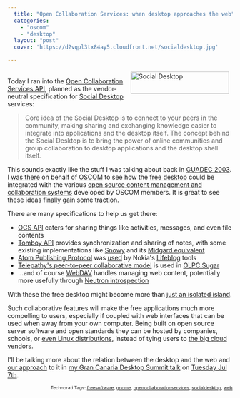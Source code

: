 ```yaml
---
  title: "Open Collaboration Services: when desktop approaches the web"
  categories: 
    - "oscom"
    - "desktop"
  layout: "post"
  cover: 'https://d2vqpl3tx84ay5.cloudfront.net/socialdesktop.jpg'

---
```

<p>
<img src="https://d2vqpl3tx84ay5.cloudfront.net/socialdesktop.jpg" height="50" width="220" border="0" align="right" hspace="8" vspace="4" alt="Social Desktop" title="Social Desktop" />
<br />Today I ran into the <a href="http://www.freedesktop.org/wiki/Specifications/open-collaboration-services">Open Collaboration Services API</a>, planned as the vendor-neutral specification for <a href="http://www.open-collaboration-services.org/">Social Desktop</a> services:
</p><blockquote>
Core idea of the Social Desktop is to connect to your peers in the community, making sharing and exchanging knowledge easier to integrate into applications and the desktop itself. The concept behind the Social Desktop is to bring the power of online communities and group collaboration to desktop applications and the desktop shell itself.
</blockquote><p>
This sounds exactly like the stuff I was talking about back in <a href="http://2003.guadec.org/">GUADEC 2003</a>. I <a href="http://bergie.iki.fi/blog/free_desktop_and_the_cloud/">was there</a> on behalf of <a href="http://bergie.iki.fi/blog/the-doubtful-future-of-oscom/">OSCOM</a> to see how the <a href="http://www.gnome.org/about/">free desktop</a> could be integrated with the various <a href="http://www.oscom.org/matrix/index.html">open source content management and collaboration systems</a> developed by OSCOM members. It is great to see these ideas finally gain some traction.
</p><p>
There are many specifications to help us get there:
</p><ul>
<li><a href="http://www.freedesktop.org/wiki/Specifications/open-collaboration-services">OCS API</a> caters for sharing things like activities, messages, and even file contents</li>
<li><a href="http://live.gnome.org/Tomboy/Synchronization/REST">Tomboy API</a> provides synchronization and sharing of notes, with some existing implementations like <a href="http://automorphic.blogspot.com/2009/05/tomboy-0151-release-brings-new-online.html">Snowy</a> and its <a href="http://bergie.iki.fi/blog/tomboy_web_synchronization-conboy_and_midgard/">Midgard equivalent</a></li>
<li><a href="http://bitworking.org/projects/atom/rfc5023.html">Atom Publishing Protocol</a> was <a href="http://209.85.229.132/search?q=cache:xLQP_OdxLL0J:cognections.typepad.com/lifeblog/files/lifeblog_posting_protocol_specification_1.0.pdf+atompub+lifeblog&amp;cd=7&amp;hl=en&amp;ct=clnk&amp;gl=fi&amp;client=firefox-a">used</a> by Nokia's <a href="http://en.wikipedia.org/wiki/Nokia_Lifeblog">Lifeblog</a> tools</li>
<li><a href="http://www.grancanariadesktopsummit.org/node/201">Telepathy's peer-to-peer collaborative model</a> is used in <a href="http://www.sugarlabs.org/">OLPC Sugar</a></li>
<li>...and of course <a href="http://www.webdav.org/">WebDAV</a> handles managing web content, potentially more usefully through <a href="http://bergie.iki.fi/blog/neutron_protocol-separating_ui_from_the_cms/">Neutron introspection</a></li>
</ul><p>
With these the free desktop might become more than <a href="http://blogs.gnome.org/otte/2009/02/20/gnome-and-the-cloud/">just an isolated island</a>.
</p><p>
Such collaborative features will make the free applications much more compelling to users, especially if coupled with web interfaces that can be used when away from your own computer. Being built on open source server software and open standards they can be hosted by companies, schools, or <a href="http://arstechnica.com/open-source/news/2009/05/hands-on-canonical-aims-for-the-cloud-with-new-ubuntu-one.ars">even Linux distributions</a>, instead of tying users to <a href="http://bergie.iki.fi/blog/bruce_schneier_on_cloud_computing/">the big cloud vendors</a>.
</p><p>
I'll be talking more about the relation between the desktop and the web and <a href="http://bergie.iki.fi/blog/midgard2_at_fscons-your_data-everywhere/">our approach</a> to it in <a href="http://www.grancanariadesktopsummit.org/node/210">my Gran Canaria Desktop Summit talk</a> on <a href="http://www.grancanariadesktopsummit.org/node/165">Tuesday Jul 7th</a>.
</p>
<p style="text-align:right;font-size:10px;">Technorati Tags: <a href="http://www.technorati.com/tag/freesoftware" rel="tag">freesoftware</a>, <a href="http://www.technorati.com/tag/gnome" rel="tag">gnome</a>, <a href="http://www.technorati.com/tag/opencollaborationservices" rel="tag">opencollaborationservices</a>, <a href="http://www.technorati.com/tag/socialdesktop" rel="tag">socialdesktop</a>, <a href="http://www.technorati.com/tag/web" rel="tag">web</a></p>
